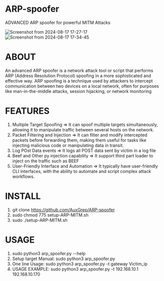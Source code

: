# ARP-spoofer
ADVANCED ARP spoofer for powerful MITM Attacks 

![Screenshot from 2024-08-17 17-27-17](https://github.com/user-attachments/assets/ab442d6c-578b-4912-a0ac-5136ba43fb8f)
![Screenshot from 2024-08-17 17-34-45](https://github.com/user-attachments/assets/c7b34b92-f20b-4eef-a535-8aa63e25c461)

# ABOUT
An advanced ARP spoofer is a network attack tool or script that performs ARP (Address Resolution Protocol) spoofing in a more sophisticated and effective way. 
ARP spoofing is a technique used by attackers to intercept communication between two devices on a local network, often for purposes like man-in-the-middle attacks, session hijacking, or network monitoring

# FEATURES
1. Multiple Target Spoofing => It can spoof multiple targets simultaneously, allowing it to manipulate traffic between several hosts on the network.
2. Packet Filtering and Injection => It can filter and modify intercepted packets before forwarding them, making them useful for tasks like injecting malicious code or manipulating data in transit.
3. Log POst Data events => It logs all POST data sent by victim in a log file
4. Beef and Other py injection capability => It support third part loader to inject on the traffic such as BEEF
5. User-Friendly Interface and Automation => It typically have user-friendly CLI interfaces, with the ability to automate and script complex attack workflows.

# INSTALL
1. git clone https://github.com/AuxGrep/ARP-spoofer
2. sudo chmod 775 setup-ARP-MITM.sh
3. sudo ./setup-ARP-MITM.sh

# USAGE
1. sudo python3 arp_spoofer.py --help
2. Setup target Manual: sudo python3 arp_spoofer.py
3. One line Usage: sudo python3 arp_spoofer.py -t gateway Victim_ip
4. USAGE EXAMPLE: sudo python3 arp_spoofer.py -t 192.168.10.1 192.168.10.170
   
